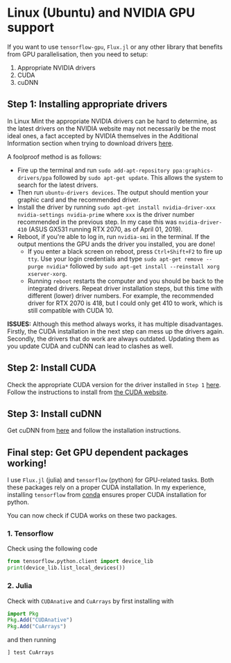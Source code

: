 # Linux (Ubuntu) and NVIDIA GPU support

If you want to use `tensorflow-gpu`, `Flux.jl` or any other library that benefits from GPU parallelisation, then you need to setup:

1. Appropriate NVIDIA drivers
2. CUDA
3. cuDNN

## Step 1: Installing appropriate drivers

In Linux Mint the appropriate NVIDIA drivers can be hard to determine, as the latest drivers on the NVIDIA website may not necessarily be the most ideal ones, a fact accepted by NVIDIA themselves in the Additional Information section when trying to download drivers [here](https://www.nvidia.com/Download/index.aspx?lang=en-us).

A foolproof method is as follows:

* Fire up the terminal and run `sudo add-apt-repository ppa:graphics-drivers/ppa` followed by `sudo apt-get update`. This allows the system to search for the latest drivers.
* Then run `ubuntu-drivers devices`. The output should mention your graphic card and the recommended driver.
* Install the driver by running `sudo apt-get install nvidia-driver-xxx nvidia-settings nvidia-prime` where `xxx` is the driver number recommended in the previous step. In my case this was `nvidia-driver-410` (ASUS GX531 running RTX 2070, as of April 01, 2019).
* Reboot, if you're able to log in, run `nvidia-smi` in the terminal. If the output mentions the GPU ands the driver you installed, you are done!
    * If you enter a black screen on reboot, press `Ctrl+Shift+F2` to fire up `tty`. Use your login credentials and type 
    `sudo apt-get remove --purge nvidia*` followed by `sudo apt-get install --reinstall xorg xserver-xorg`.
    * Running `reboot` restarts the computer and you should be back to the integrated drivers. Repeat driver installation steps,      but this time with different (lower) driver numbers. For example, the recommended driver for RTX 2070 is 418, but I could only     get 410 to work, which is still compatible with CUDA 10.

**ISSUES:** Although this method always works, it has multiple disadvantages. Firstly, the CUDA installation in the next step can mess up the drivers again. Secondly, the drivers that do work are always outdated. Updating them as you update CUDA and cuDNN can lead to clashes as well.

## Step 2: Install CUDA

Check the appropriate CUDA version for the driver installed in `Step 1` [here](https://docs.nvidia.com/deploy/cuda-compatibility/index.html). Follow the instructions to install from [the CUDA website](https://developer.nvidia.com/cuda-10.0-download-archive).

## Step 3: Install cuDNN
Get cuDNN from [here](https://developer.nvidia.com/cudnn) and follow the installation instructions.

## Final step: Get GPU dependent packages working!

I use `Flux.jl` (julia) and `tensorflow` (python) for GPU-related tasks. Both these packages rely on a proper CUDA installation. In my experience, installing `tensorflow` from [conda](https://docs.conda.io/en/latest/miniconda.html) ensures proper CUDA installation for python. 

You can now check if CUDA works on these two packages.

### 1. Tensorflow
Check using the following code
```python
from tensorflow.python.client import device_lib
print(device_lib.list_local_devices())
```
### 2. Julia
Check with `CUDAnative` and `CuArrays` by first installing with
```julia
import Pkg
Pkg.Add("CUDAnative")
Pkg.Add("CuArrays")
```
and then running
```julia
] test CuArrays
```

